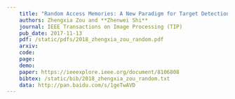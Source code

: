 ```yaml
---
    title: "Random Access Memories: A New Paradigm for Target Detection in High Resolution Aerial Remote Sensing Images"
    authors: Zhengxia Zou and **Zhenwei Shi**
    journal: IEEE Transactions on Image Processing (TIP)
    pub_date: 2017-11-13
    pdf: /static/pdfs/2018_zhengxia_zou_random.pdf
    arxiv: 
    code: 
    page: 
    demo: 
    paper: https://ieeexplore.ieee.org/document/8106808
    bibtex: /static/bib/2018_zhengxia_zou_random.txt
    data: http://pan.baidu.com/s/1geTwAVD
---
```

    